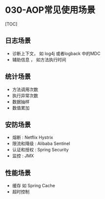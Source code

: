 # 030-AOP常见使用场景

[TOC]

## 日志场景

- 诊断上下文， 如 log4j 或者logback 中的MDC
- 辅助信息 ， 如方法执行时间

## 统计场景

- 方法调用次数
- 执行异常次数
- 数据抽样
- 数值累加

## 安防场景

- 熔断  : Netflix Hystrix
- 限流和降级 : Alibaba Sentinel
- 认证和授权 : Spring Security
- 监控 : JMX

## 性能场景

- 缓存 如 Spring Cache
- 超时控制

